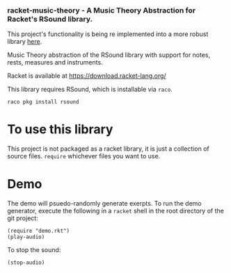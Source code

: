 

### racket-music-theory - A Music Theory Abstraction for Racket's RSound library.

This project's functionality is being re implemented into a more robust library [here](https://github.com/benoid/rsound-composer).

Music Theory abstraction of the RSound library with support for notes, rests, measures and instruments.

Racket is available at https://download.racket-lang.org/

This library requires RSound, which is installable via ```raco```.

```raco pkg install rsound```

# To use this library
This project is not packaged as a racket library, it is just a collection of source files.  ```require``` whichever files you want to use.  

# Demo
The demo will psuedo-randomly generate exerpts.
To run the demo generator, execute the following in a ```racket``` shell in the root directory of the git project:

```
(require "demo.rkt")
(play-audio)

```

To stop the sound:

```
(stop-audio)
```
